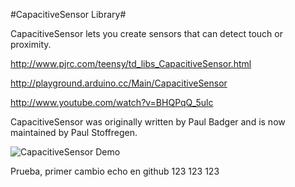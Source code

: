 #CapacitiveSensor Library#

CapacitiveSensor lets you create sensors that can detect touch or proximity. 

http://www.pjrc.com/teensy/td_libs_CapacitiveSensor.html

http://playground.arduino.cc/Main/CapacitiveSensor

http://www.youtube.com/watch?v=BHQPqQ_5ulc

CapacitiveSensor was originally written by Paul Badger and is now maintained by Paul Stoffregen.

![CapacitiveSensor Demo](http://www.pjrc.com/teensy/td_libs_CapacitiveSensor_1.jpg)

Prueba, primer cambio echo en github
123
123
123
